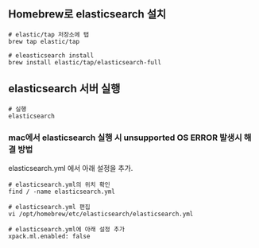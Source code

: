 ## Homebrew로 elasticsearch 설치
```shell
# elastic/tap 저장소에 탭
brew tap elastic/tap

# eleasticsearch install
brew install elastic/tap/elasticsearch-full
```

## elasticsearch 서버 실행
```shell
# 실행
elasticsearch
```

### mac에서 elasticsearch 실행 시 unsupported OS ERROR 발생시 해결 방법
elasticsearch.yml 에서 아래 설정을 추가.

```shell
# elasticsearch.yml의 위치 확인
find / -name elasticsearch.yml

# elasticsearch.yml 편집
vi /opt/homebrew/etc/elasticsearch/elasticsearch.yml

# elasticsearch.yml에 아래 설정 추가
xpack.ml.enabled: false
```
